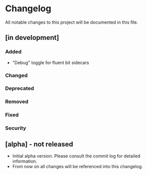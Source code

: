 # Changelog

All notable changes to this project will be documented in this file.

## [in development]

### Added

- "Debug" toggle for fluent bit sidecars

### Changed
### Deprecated
### Removed
### Fixed
### Security

## [alpha] - not released

- Initial alpha version. Please consult the commit log for detailed information.
- From now on all changes will be referenced into this changelog.
